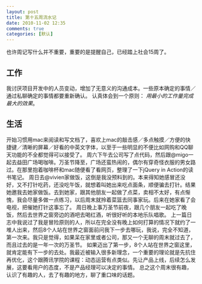 ```yaml
---
layout: post
title: 第十五周流水记
date: 2010-11-02 12:35
comments: true
categories: [默认]
---
```

也许周记写什么并不重要，重要的是提醒自己，已经踏上社会15周了。
<h2>工作</h2>
我讨厌项目开发中的人员变动，增加了无意义的沟通成本。一些原本确定的事情／通过私聊确定的事情都要重新确认。
认真体会到一个原则： <em>用最小的工作量完成最大的效果</em>。
<h2>生活</h2>
开始习惯用mac来阅读和写文档了，喜欢上mac的敲击感／多点触摸／方便的快捷键／清晰的屏幕／好看的中英文字体，以至于一些明显的不便比如网购和QQ聊天功能的不全都觉得可以接受了。
周六下午去公司写了点代码，然后跟@migo一起去益田广场喝咖啡。万圣节降至，广场还蛮热闹的，偶尔有穿奇怪衣服的男女路过。在那里抱着咖啡杯和mac随便看了看网页，整理了一下jQuery in Action的读书笔记。
周日去@vivien家做饭，这倒是我没预料到的。本来得知她感冒还没好，又不打针吃药，还没吃午饭，就想着叫她出来吃点面条，顺便骗去打针。结果她邀我去她家做饭。去到她家，跟其他朋友一起做了点菜，卖相不太好，有点惭愧，我会尽量多做一点练习，以后周末就拎着菜篮去同事家玩。后来在她家看了会电视，把催她打针这事忘了。
周日晚上事万圣节前夜，跟几个朋友一起吃了晚饭，然后去世界之窗旁边的酒吧去喝红酒，听很好听的本地乐队唱歌。
上一篇日志中我说过了我是冒险原则的人，所以在完全没有晚上如何打算的情况下就约了一堆人出来，然后8个人站在世界之窗面前问我下一步去哪玩，我说，完全不知道，第一次来。我只是觉得，如果呆在家里或者公司，那又一个无聊的周末就过去了，而且过去的是一年一次的万圣节。
如果迈出了第一步，8个人站在世界之窗这里，就肯定能有下一步的去处。我最近被输入很多新理念，一个重要的理论就是先抗住再优化，这个跟腾讯学院的课程：动态运营有点类似。先让产品上线，后续怎么发展，这要看用户的态度，不是产品经理可以决定的事情。
总之这个周末很有趣，认识了有趣的人，去了有趣的地方，聊了重口味的话题。
